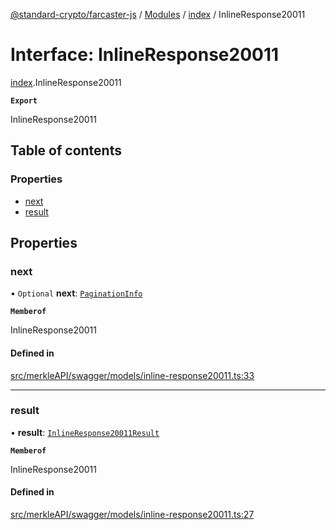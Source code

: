 [@standard-crypto/farcaster-js](../README.md) / [Modules](../modules.md) / [index](../modules/index.md) / InlineResponse20011

# Interface: InlineResponse20011

[index](../modules/index.md).InlineResponse20011

**`Export`**

InlineResponse20011

## Table of contents

### Properties

- [next](index.InlineResponse20011.md#next)
- [result](index.InlineResponse20011.md#result)

## Properties

### next

• `Optional` **next**: [`PaginationInfo`](index.PaginationInfo.md)

**`Memberof`**

InlineResponse20011

#### Defined in

[src/merkleAPI/swagger/models/inline-response20011.ts:33](https://github.com/standard-crypto/farcaster-js/blob/main/src/merkleAPI/swagger/models/inline-response20011.ts#L33)

___

### result

• **result**: [`InlineResponse20011Result`](index.InlineResponse20011Result.md)

**`Memberof`**

InlineResponse20011

#### Defined in

[src/merkleAPI/swagger/models/inline-response20011.ts:27](https://github.com/standard-crypto/farcaster-js/blob/main/src/merkleAPI/swagger/models/inline-response20011.ts#L27)
